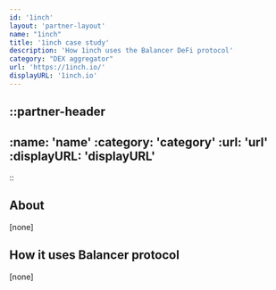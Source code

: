 ```yaml
---
id: '1inch'
layout: 'partner-layout'
name: "1inch"
title: '1inch case study'
description: 'How 1inch uses the Balancer DeFi protocol'
category: "DEX aggregator"
url: 'https://1inch.io/'
displayURL: '1inch.io'
---
```


::partner-header
---
:name: 'name'
:category: 'category'
:url: 'url'
:displayURL: 'displayURL'
---
::

## About

[none]

## How it uses Balancer protocol

[none]